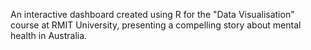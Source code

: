 An interactive dashboard created using R for the "Data Visualisation" course at RMIT University, presenting a compelling story about mental health in Australia. 

